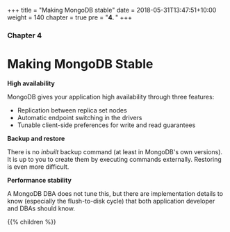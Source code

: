 +++
title = "Making MongoDB stable"
date = 2018-05-31T13:47:51+10:00
weight = 140
chapter = true
pre = "<b>4. </b>"
+++

### Chapter 4

# Making MongoDB Stable

**High availability**

MongoDB gives your application high availability through three features:

* Replication between replica set nodes
* Automatic endpoint switching in the drivers
* Tunable client-side preferences for write and read guarantees

**Backup and restore**

There is no _inbuilt_ backup command (at least in MongoDB's own versions). It is up to you to create them by executing commands externally. Restoring is even more difficult.

**Performance stability**

A MongoDB DBA does not tune this, but there are implementation details to know (especially the flush-to-disk cycle) that both application developer and DBAs should know.

{{% children %}}
